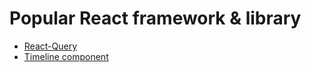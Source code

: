 
# Popular React framework & library


- [React-Query](React-Query.md)
- [Timeline component](https://github.com/prabhuignoto/react-chrono)
